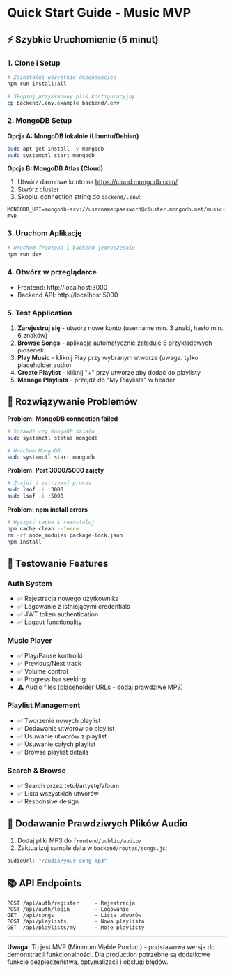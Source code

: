 # Quick Start Guide - Music MVP

## ⚡ Szybkie Uruchomienie (5 minut)

### 1. Clone i Setup
```bash
# Zainstaluj wszystkie dependencies
npm run install:all

# Skopiuj przykładowy plik konfiguracyjny
cp backend/.env.example backend/.env
```

### 2. MongoDB Setup

**Opcja A: MongoDB lokalnie (Ubuntu/Debian)**
```bash
sudo apt-get install -y mongodb
sudo systemctl start mongodb
```

**Opcja B: MongoDB Atlas (Cloud)**
1. Utwórz darmowe konto na https://cloud.mongodb.com/
2. Stwórz cluster
3. Skopiuj connection string do `backend/.env`:
```
MONGODB_URI=mongodb+srv://username:password@cluster.mongodb.net/music-mvp
```

### 3. Uruchom Aplikację
```bash
# Uruchom frontend i backend jednocześnie
npm run dev
```

### 4. Otwórz w przeglądarce
- Frontend: http://localhost:3000
- Backend API: http://localhost:5000

### 5. Test Application

1. **Zarejestruj się** - utwórz nowe konto (username min. 3 znaki, hasło min. 6 znaków)
2. **Browse Songs** - aplikacja automatycznie załaduje 5 przykładowych piosenek
3. **Play Music** - kliknij Play przy wybranym utworze (uwaga: tylko placeholder audio)
4. **Create Playlist** - kliknij "+" przy utworze aby dodać do playlisty
5. **Manage Playlists** - przejdź do "My Playlists" w header

## 🔧 Rozwiązywanie Problemów

**Problem: MongoDB connection failed**
```bash
# Sprawdź czy MongoDB działa
sudo systemctl status mongodb

# Uruchom MongoDB
sudo systemctl start mongodb
```

**Problem: Port 3000/5000 zajęty**
```bash
# Znajdź i zatrzymaj proces
sudo lsof -i :3000
sudo lsof -i :5000
```

**Problem: npm install errors**
```bash
# Wyczyść cache i reinstaluj
npm cache clean --force
rm -rf node_modules package-lock.json
npm install
```

## 📱 Testowanie Features

### Auth System
- ✅ Rejestracja nowego użytkownika
- ✅ Logowanie z istniejącymi credentials  
- ✅ JWT token authentication
- ✅ Logout functionality

### Music Player
- ✅ Play/Pause kontrolki
- ✅ Previous/Next track
- ✅ Volume control
- ✅ Progress bar seeking
- ⚠️ Audio files (placeholder URLs - dodaj prawdziwe MP3)

### Playlist Management
- ✅ Tworzenie nowych playlist
- ✅ Dodawanie utworów do playlist
- ✅ Usuwanie utworów z playlist
- ✅ Usuwanie całych playlist
- ✅ Browse playlist details

### Search & Browse
- ✅ Search przez tytuł/artystę/album
- ✅ Lista wszystkich utworów
- ✅ Responsive design

## 🎵 Dodawanie Prawdziwych Plików Audio

1. Dodaj pliki MP3 do `frontend/public/audio/`
2. Zaktualizuj sample data w `backend/routes/songs.js`:
```javascript
audioUrl: "/audio/your-song.mp3"
```

## 📚 API Endpoints

```
POST /api/auth/register     - Rejestracja
POST /api/auth/login        - Logowanie
GET  /api/songs             - Lista utworów
POST /api/playlists         - Nowa playlista  
GET  /api/playlists/my      - Moje playlisty
```

---

**Uwaga:** To jest MVP (Minimum Viable Product) - podstawowa wersja do demonstracji funkcjonalności. Dla production potrzebne są dodatkowe funkcje bezpieczeństwa, optymalizacji i obsługi błędów.